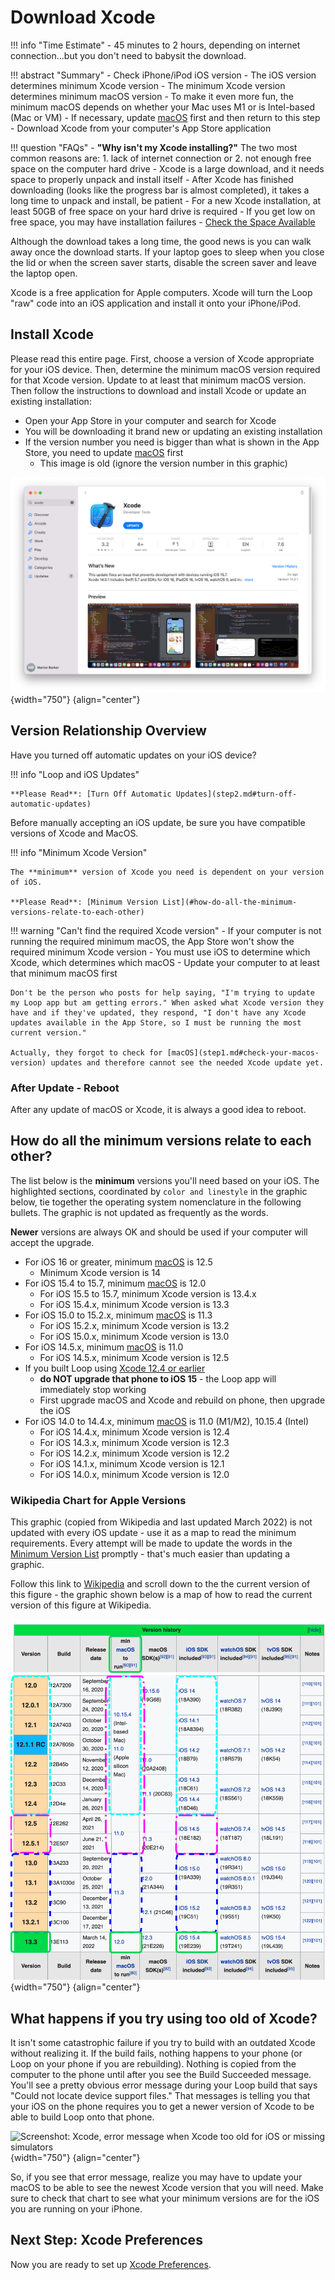 # Download Xcode

!!! info "Time Estimate"
    - 45 minutes to 2 hours, depending on internet connection...but you don't need to babysit the download.

!!! abstract "Summary"
    - Check iPhone/iPod iOS version
        - The iOS version determines minimum Xcode version
        - The minimum Xcode version determines minimum macOS version
            - To make it even more fun, the minimum macOS depends on whether your Mac uses M1 or is Intel-based (Mac or VM)
        - If necessary, update [macOS](step1.md#check-your-macos-version) first and then return to this step
    - Download Xcode from your computer's App Store application

!!! question "FAQs"
    - **"Why isn't my Xcode installing?"** The two most common reasons are:
        1. lack of internet connection or
        2. not enough free space on the computer hard drive
    - Xcode is a large download, and it needs space to properly unpack and install itself
    - After Xcode has finished downloading (looks like the progress bar is almost completed), it takes a long time to unpack and install, be patient
    - For a new Xcode installation, at least 50GB of free space on your hard drive is required
        - If you get low on free space, you may have installation failures
        - [Check the Space Available](step1.md#check-the-space-available)

Although the download takes a long time, the good news is you can walk away once the download starts. If your laptop goes to sleep when you close the lid or when the screen saver starts, disable the screen saver and leave the laptop open.

Xcode is a free application for Apple computers. Xcode will turn the Loop "raw" code into an iOS application and install it onto your iPhone/iPod. 

## Install Xcode

Please read this entire page.  First, choose a version of Xcode appropriate for your iOS device. Then, determine the minimum macOS version required for that Xcode version.  Update to at least that minimum macOS version.  Then follow the instructions to download and install Xcode or update an existing installation:

- Open your App Store in your computer and search for Xcode
- You will be downloading it brand new or updating an existing installation
- If the version number you need is bigger than what is shown in the App Store, you need to update [macOS](step1.md#check-your-macos-version) first
    - This image is old (ignore the version number in this graphic)

![Screenshot: App Store search for Xcode](img/xcode.png){width="750"}
{align="center"}

## Version Relationship Overview

Have you turned off automatic updates on your iOS device?

!!! info "Loop and iOS Updates"

    **Please Read**: [Turn Off Automatic Updates](step2.md#turn-off-automatic-updates)

Before manually accepting an iOS update, be sure you have compatible versions of Xcode and MacOS.  

!!! info "Minimum Xcode Version"

    The **minimum** version of Xcode you need is dependent on your version of iOS.

    **Please Read**: [Minimum Version List](#how-do-all-the-minimum-versions-relate-to-each-other)


!!! warning "Can't find the required Xcode version"
    - If your computer is not running the required minimum macOS, the App Store won't show the required minimum Xcode version
    - You must use iOS to determine which Xcode, which determines which macOS
    - Update your computer to at least that minimum macOS first

    Don't be the person who posts for help saying, "I'm trying to update my Loop app but am getting errors." When asked what Xcode version they have and if they've updated, they respond, "I don't have any Xcode updates available in the App Store, so I must be running the most current version."

    Actually, they forgot to check for [macOS](step1.md#check-your-macos-version) updates and therefore cannot see the needed Xcode update yet.

### After Update - Reboot

After any update of macOS or Xcode, it is always a good idea to reboot.

## How do all the minimum versions relate to each other?

The list below is the **minimum** versions you'll need based on your iOS. The highlighted sections, coordinated by `color and linestyle` in the graphic below, tie together the operating system nomenclature in the following bullets. The graphic is not updated as frequently as the words.

**Newer** versions are always OK and should be used if your computer will accept the upgrade.

* For iOS 16 or greater, minimum [macOS](step1.md#check-your-macos-version) is 12.5
    * Minimum Xcode version is 14
* For iOS 15.4 to 15.7, minimum [macOS](step1.md#check-your-macos-version) is 12.0
    * For iOS 15.5 to 15.7, minimum Xcode version is 13.4.x
    * For iOS 15.4.x, minimum Xcode version is 13.3
* For iOS 15.0 to 15.2.x, minimum [macOS](step1.md#check-your-macos-version) is 11.3
    * For iOS 15.2.x, minimum Xcode version is 13.2
    * For iOS 15.0.x, minimum Xcode version is 13.0
* For iOS 14.5.x, minimum [macOS](step1.md#check-your-macos-version) is 11.0
    * For iOS 14.5.x, minimum Xcode version is 12.5
* If you built Loop using [Xcode 12.4 or earlier](../faqs/update-faqs.md#how-can-i-confirm-xcode-version-i-used)
    - **do NOT upgrade that phone to iOS 15** - the Loop app will immediately stop working
    - First upgrade macOS and Xcode and rebuild on phone, then upgrade the iOS
* For iOS 14.0 to 14.4.x, minimum [macOS](step1.md#check-your-macos-version) is 11.0 (M1/M2), 10.15.4 (Intel)
    * For iOS 14.4.x, minimum Xcode version is 12.4
    * For iOS 14.3.x, minimum Xcode version is 12.3
    * For iOS 14.2.x, minimum Xcode version is 12.2
    * For iOS 14.1.x, minimum Xcode version is 12.1
    * For iOS 14.0.x, minimum Xcode version is 12.0

### Wikipedia Chart for Apple Versions

This graphic (copied from Wikipedia and last updated March 2022) is not updated with every iOS update - use it as a map to read the minimum requirements.  Every attempt will be made to update the words in the [Minimum Version List](#how-do-all-the-minimum-versions-relate-to-each-other) promptly - that's much easier than updating a graphic.

Follow this link to [Wikipedia](https://en.wikipedia.org/wiki/Xcode) and scroll down to the the current version of this figure - the graphic shown below is a map of how to read the current version of this figure at Wikipedia.


![Screenshot: Wikipedia Xcode example; Clip from Wiki with 12.x - 13.x showing relationship for iOS, Xcode, macOS; highlights how to read current graphic](img/xcode_vs_12-13.svg){width="750"}
{align="center"}

## What happens if you try using too old of Xcode?

It isn't some catastrophic failure if you try to build with an outdated Xcode without realizing it. If the build fails, nothing happens to your phone (or Loop on your phone if you are rebuilding).  Nothing is copied from the computer to the phone until after you see the Build Succeeded message. You'll see a pretty obvious error message during your Loop build that says "Could not locate device support files." That messages is telling you that your iOS on the phone requires you to get a newer version of Xcode to be able to build Loop onto that phone.

![Screenshot: Xcode, error message when Xcode too old for iOS or missing simulators](img/device-support-files.jpg){width="750"}
{align="center"}

So, if you see that error message, realize you may have to update your macOS to be able to see the newest Xcode version that you will need. Make sure to check that chart to see what your minimum versions are for the iOS you are running on your iPhone.

## Next Step: Xcode Preferences

Now you are ready to set up [Xcode Preferences](step9.md).
